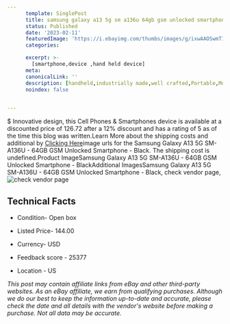 ```yaml
---
      template: SinglePost
      title: samsung galaxy a13 5g sm a136u 64gb gsm unlocked smartphone black
      status: Published
      date: '2023-02-11'
      featuredImage: 'https://i.ebayimg.com/thumbs/images/g/ixwAAOSwmT1jrMIB/s-l225.jpg'
      categories: 

      excerpt: >-
        [smartphone,device ,hand held device]
      meta:
      canonicalLink: ''
      description: [handheld,industrially made,well crafted,Portable,Mobile,Compact,Convenient,Lightweight,Maneuverable,Man-portable,Miniature,Carriable,Hand-held,Light,Holdable,Transportable,Mobile device,Pocket-sized,On-the-go,Wireless,Cordless,Compact size,Convenient size, smartphone,device ,hand held device]
      noindex: false

        
---
```

$
    Innovative design, this Cell Phones & Smartphones device is available at a discounted price of 126.72 after a 12% discount and has a rating of 5 as of the time this blog was written.Learn More about the shipping costs and additional by [Clicking Here](https://www.ebay.com/itm/175552650160?hash=item28dfc0dbb0%3Ag%3AixwAAOSwmT1jrMIB&amdata=enc%3AAQAHAAAA4AEBCi5UV307TK%2Fj%2F0JRnbM7UM22VEDm1jPwchb9mX%2FvBdYzfzlV8WJ9zNP%2FODAJflZwcw5eXGmK%2BFS2VBiuHD7XbkpOp0JHE64%2Fjph2CoU6Bke2NL9Lgh%2BMhcbRciRT5fC2ydFoEPCRE3G3XrBKGEbPdk5r19ZoBfoPuRB%2FQ2vptPQEPaDMaULsRO%2F5A2mhvseHXpJfdkb7OUXjBM1ucoNUDAvOqX8JpmoA7axWiuwG4eXKiUBt50lPyZT8BO%2BdZoLp7faScfIqEkq7mkfbH7Hg5uFR%2BYhXJBCJa7eS7DrO&mkevt=1&mkcid=1&mkrid=711-53200-19255-0&campid=%253CePNCampaignId%253E&customid=%253CreferenceId%253E&toolid=10049)image urls for the Samsung Galaxy A13 5G SM-A136U - 64GB GSM Unlocked Smartphone - Black. The shipping cost is undefined.Product ImageSamsung Galaxy A13 5G SM-A136U - 64GB GSM Unlocked Smartphone - BlackAdditional ImagesSamsung Galaxy A13 5G SM-A136U - 64GB GSM Unlocked Smartphone - Black, check vendor page, ![check vendor page](https://origin-galleryplus.ebayimg.com/ws/web/175552650160_2_0_1/225x225.jpg,https://origin-galleryplus.ebayimg.com/ws/web/175552650160_3_0_1/225x225.jpg,https://origin-galleryplus.ebayimg.com/ws/web/175552650160_4_0_1/225x225.jpg,https://origin-galleryplus.ebayimg.com/ws/web/175552650160_5_0_1/225x225.jpg,https://origin-galleryplus.ebayimg.com/ws/web/175552650160_6_0_1/225x225.jpg,https://origin-galleryplus.ebayimg.com/ws/web/175552650160_7_0_1/225x225.jpg,https://origin-galleryplus.ebayimg.com/ws/web/175552650160_8_0_1/225x225.jpg,https://origin-galleryplus.ebayimg.com/ws/web/175552650160_9_0_1/225x225.jpg)
    
    

 ## Technical Facts 



     
      

 - Condition- Open box 


      

 - Listed Price- 144.00 


      

 - Currency- USD 


      

 - Feedback score - 25377 


      

 - Location - US 


      
      

 *_This post may contain affiliate links from eBay and other third-party websites. As an eBay affiliate, we earn from qualifying purchases. Although we do our best to keep the information up-to-date and accurate, please check the date and all details with the vendor's website before making a purchase. Not all data may be accurate._*



    
    
    
    
    
